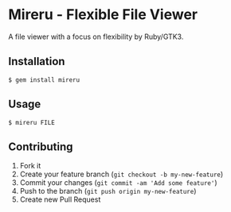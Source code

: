 # Mireru - Flexible File Viewer

A file viewer with a focus on flexibility by Ruby/GTK3.

## Installation

    $ gem install mireru

## Usage

    $ mireru FILE

## Contributing

1. Fork it
2. Create your feature branch (`git checkout -b my-new-feature`)
3. Commit your changes (`git commit -am 'Add some feature'`)
4. Push to the branch (`git push origin my-new-feature`)
5. Create new Pull Request
